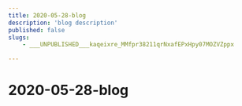 ```yaml
---
title: 2020-05-28-blog
description: 'blog description'
published: false
slugs:
    - ___UNPUBLISHED___kaqeixre_MMfpr38211qrNxafEPxHpy07MOZVZppx

---
```

# 2020-05-28-blog
